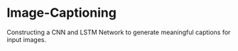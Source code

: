 # Image-Captioning
Constructing a CNN and LSTM Network to generate meaningful captions for input images.
